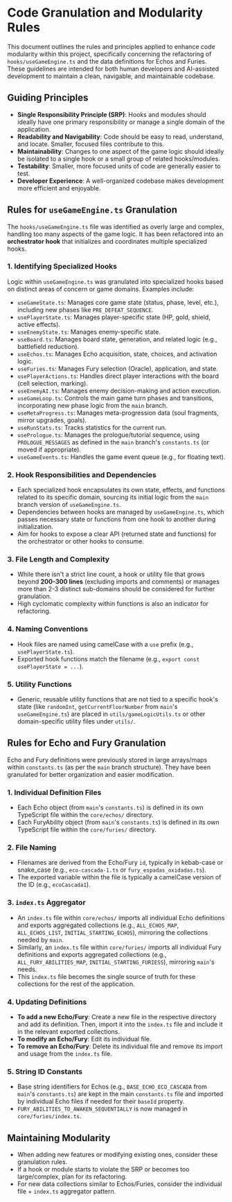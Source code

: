 # Code Granulation and Modularity Rules

This document outlines the rules and principles applied to enhance code modularity within this project, specifically concerning the refactoring of `hooks/useGameEngine.ts` and the data definitions for Echos and Furies. These guidelines are intended for both human developers and AI-assisted development to maintain a clean, navigable, and maintainable codebase.

## Guiding Principles

*   **Single Responsibility Principle (SRP)**: Hooks and modules should ideally have one primary responsibility or manage a single domain of the application.
*   **Readability and Navigability**: Code should be easy to read, understand, and locate. Smaller, focused files contribute to this.
*   **Maintainability**: Changes to one aspect of the game logic should ideally be isolated to a single hook or a small group of related hooks/modules.
*   **Testability**: Smaller, more focused units of code are generally easier to test.
*   **Developer Experience**: A well-organized codebase makes development more efficient and enjoyable.

## Rules for `useGameEngine.ts` Granulation

The `hooks/useGameEngine.ts` file was identified as overly large and complex, handling too many aspects of the game logic. It has been refactored into an **orchestrator hook** that initializes and coordinates multiple specialized hooks.

### 1. Identifying Specialized Hooks

Logic within `useGameEngine.ts` was granulated into specialized hooks based on distinct areas of concern or game domains. Examples include:

*   `useGameState.ts`: Manages core game state (status, phase, level, etc.), including new phases like `PRE_DEFEAT_SEQUENCE`.
*   `usePlayerState.ts`: Manages player-specific state (HP, gold, shield, active effects).
*   `useEnemyState.ts`: Manages enemy-specific state.
*   `useBoard.ts`: Manages board state, generation, and related logic (e.g., battlefield reduction).
*   `useEchos.ts`: Manages Echo acquisition, state, choices, and activation logic.
*   `useFuries.ts`: Manages Fury selection (Oracle), application, and state.
*   `usePlayerActions.ts`: Handles direct player interactions with the board (cell selection, marking).
*   `useEnemyAI.ts`: Manages enemy decision-making and action execution.
*   `useGameLoop.ts`: Controls the main game turn phases and transitions, incorporating new phase logic from the `main` branch.
*   `useMetaProgress.ts`: Manages meta-progression data (soul fragments, mirror upgrades, goals).
*   `useRunStats.ts`: Tracks statistics for the current run.
*   `usePrologue.ts`: Manages the prologue/tutorial sequence, using `PROLOGUE_MESSAGES` as defined in the `main` branch's `constants.ts` (or moved if appropriate).
*   `useGameEvents.ts`: Handles the game event queue (e.g., for floating text).

### 2. Hook Responsibilities and Dependencies

*   Each specialized hook encapsulates its own state, effects, and functions related to its specific domain, sourcing its initial logic from the `main` branch version of `useGameEngine.ts`.
*   Dependencies between hooks are managed by `useGameEngine.ts`, which passes necessary state or functions from one hook to another during initialization.
*   Aim for hooks to expose a clear API (returned state and functions) for the orchestrator or other hooks to consume.

### 3. File Length and Complexity

*   While there isn't a strict line count, a hook or utility file that grows beyond **200-300 lines** (excluding imports and comments) or manages more than 2-3 distinct sub-domains should be considered for further granulation.
*   High cyclomatic complexity within functions is also an indicator for refactoring.

### 4. Naming Conventions

*   Hook files are named using camelCase with a `use` prefix (e.g., `usePlayerState.ts`).
*   Exported hook functions match the filename (e.g., `export const usePlayerState = ...`).

### 5. Utility Functions

*   Generic, reusable utility functions that are not tied to a specific hook's state (like `randomInt`, `getCurrentFloorNumber` from `main`'s `useGameEngine.ts`) are placed in `utils/gameLogicUtils.ts` or other domain-specific utility files under `utils/`.

## Rules for Echo and Fury Granulation

Echo and Fury definitions were previously stored in large arrays/maps within `constants.ts` (as per the `main` branch structure). They have been granulated for better organization and easier modification.

### 1. Individual Definition Files

*   Each Echo object (from `main`'s `constants.ts`) is defined in its own TypeScript file within the `core/echos/` directory.
*   Each FuryAbility object (from `main`'s `constants.ts`) is defined in its own TypeScript file within the `core/furies/` directory.

### 2. File Naming

*   Filenames are derived from the Echo/Fury `id`, typically in kebab-case or snake_case (e.g., `eco-cascada-1.ts` or `fury_espadas_oxidadas.ts`).
*   The exported variable within the file is typically a camelCase version of the ID (e.g., `ecoCascada1`).

### 3. `index.ts` Aggregator

*   An `index.ts` file within `core/echos/` imports all individual Echo definitions and exports aggregated collections (e.g., `ALL_ECHOS_MAP`, `ALL_ECHOS_LIST`, `INITIAL_STARTING_ECHOS`), mirroring the collections needed by `main`.
*   Similarly, an `index.ts` file within `core/furies/` imports all individual Fury definitions and exports aggregated collections (e.g., `ALL_FURY_ABILITIES_MAP`, `INITIAL_STARTING_FURIESS`), mirroring `main`'s needs.
*   This `index.ts` file becomes the single source of truth for these collections for the rest of the application.

### 4. Updating Definitions

*   **To add a new Echo/Fury**: Create a new file in the respective directory and add its definition. Then, import it into the `index.ts` file and include it in the relevant exported collections.
*   **To modify an Echo/Fury**: Edit its individual file.
*   **To remove an Echo/Fury**: Delete its individual file and remove its import and usage from the `index.ts` file.

### 5. String ID Constants

*   Base string identifiers for Echos (e.g., `BASE_ECHO_ECO_CASCADA` from `main`'s `constants.ts`) are kept in the main `constants.ts` file and imported by individual Echo files if needed for their `baseId` property.
*   `FURY_ABILITIES_TO_AWAKEN_SEQUENTIALLY` is now managed in `core/furies/index.ts`.

## Maintaining Modularity

*   When adding new features or modifying existing ones, consider these granulation rules.
*   If a hook or module starts to violate the SRP or becomes too large/complex, plan for its refactoring.
*   For new data collections similar to Echos/Furies, consider the individual file + `index.ts` aggregator pattern.
